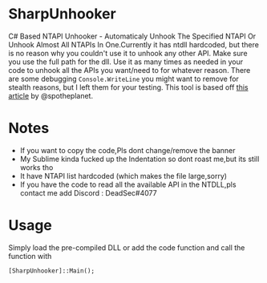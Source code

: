 # SharpUnhooker
C# Based NTAPI Unhooker - Automaticaly Unhook The Specified NTAPI Or Unhook Almost All NTAPIs In One.Currently it has ntdll hardcoded, but there is no reason why you couldn't use it to unhook any other API. Make sure you use the full path for the dll.
Use it as many times as needed in your code to unhook all the APIs you want/need to for whatever reason.
There are some debugging `Console.WriteLine` you might want to remove for stealth reasons, but I left them for your testing.
This tool is based off [this article](https://ired.team/offensive-security/defense-evasion/bypassing-cylance-and-other-avs-edrs-by-unhooking-windows-apis) by @spotheplanet.

# Notes
- If you want to copy the code,Pls dont change/remove the banner
- My Sublime kinda fucked up the Indentation so dont roast me,but its still works tho
- It have NTAPI list hardcoded (which makes the file large,sorry)
- If you have the code to read all the available API in the NTDLL,pls contact me add Discord : DeadSec#4077

# Usage
Simply load the pre-compiled DLL or add the code function and call the function with 
```
[SharpUnhooker]::Main();
```

